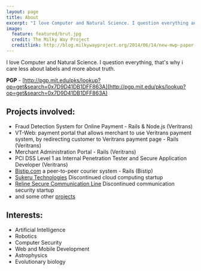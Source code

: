 ```yaml
---
layout: page
title: About
excerpt: "I love Computer and Natural Science. I question everything and I also care less about labels and more about truth."
image:
  feature: featured/brut.jpg
  credit: The Milky Way Project
  creditlink: http://blog.milkywayproject.org/2014/06/14/new-mwp-paper-outlines-the-powerful-synergy-between-citizens-scientists-professional-scientists-and-machine-learning/
---
```


I love Computer and Natural Science. I question everything, that's why i care less about labels and more about truth.

**PGP** - [http://pgp.mit.edu/pks/lookup?op=get&search=0x7D9D41DB1DFF863A](http://pgp.mit.edu/pks/lookup?op=get&search=0x7D9D41DB1DFF863A)

## Projects involved:

* Fraud Detection System for Online Payment - Rails & Node.js (Veritrans)
* VT-Web: payment portal that allows merchant to use Veritrans payment system, by redirecting customer to Veritrans payment page - Rails (Veritrans)
* Merchant Administration Portal - Rails (Veritrans)
* PCI DSS Level 1 as Internal Penetration Tester and Secure Application Developer (Veritrans)
* [Bistip.com](http://www.bistip.com) a peer-to-peer courier system - Rails (Bistip)
* [Sukeru Technologies](http://bit.ly/SukeruDemo) Discontinued cloud computing startup
* [Reline Secure Communication Line](http://bit.ly/RelineDemo) Discontinued communication security startup
* and some other [projects](https://www.linkedin.com/in/panggi)

## Interests:

* Artificial Intelligence
* Robotics
* Computer Security
* Web and Mobile Development
* Astrophysics
* Evolutionary biology
